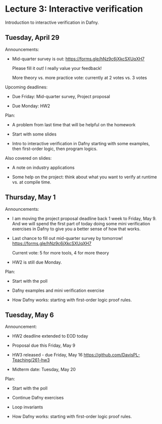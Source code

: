 # Lecture 3: Interactive verification

Introduction to interactive verification in Dafny.

## Tuesday, April 29

Announcements:

- Mid-quarter survey is out:
  https://forms.gle/hNz9c6jXkcSXUqXH7

  Please fill it out! I really value your feedback!

  More theory vs. more practice vote: currently at 2 votes vs. 3 votes

Upcoming deadlines:

- Due Friday: Mid-quarter survey, Project proposal

- Due Monday: HW2

Plan:

- A problem from last time that will be helpful on the homework

- Start with some slides

- Intro to interactive verification in Dafny
  starting with some examples, then first-order logic, then program logics.

Also covered on slides:

- A note on industry applications

- Some help on the project:
  think about what you want to verify at runtime vs. at compile time.

## Thursday, May 1

Announcements:

- I am moving the project proposal deadline back 1 week to Friday, May 9.
  And we will spend the first part of today doing some mini verification exercises in Dafny
  to give you a better sense of how that works.

- Last chance to fill out mid-quarter survey by tomorrow!
  https://forms.gle/hNz9c6jXkcSXUqXH7

  Current vote: 5 for more tools, 4 for more theory

- HW2 is still due Monday.

Plan:

- Start with the poll

- Dafny examples and mini verification exercise

- How Dafny works: starting with first-order logic proof rules.

## Tuesday, May 6

Announcement:

- HW2 deadline extended to EOD today

- Proposal due this Friday, May 9

- HW3 released - due Friday, May 16
  https://github.com/DavisPL-Teaching/261-hw3

- Midterm date: Tuesday, May 20

Plan:

- Start with the poll

- Continue Dafny exercises

- Loop invariants

- How Dafny works: starting with first-order logic proof rules.
